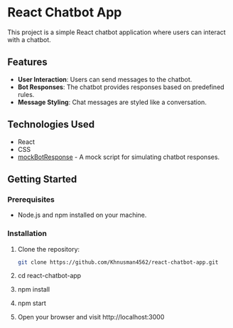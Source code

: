 # React Chatbot App

This project is a simple React chatbot application where users can interact with a chatbot.

## Features

- **User Interaction**: Users can send messages to the chatbot.
- **Bot Responses**: The chatbot provides responses based on predefined rules.
- **Message Styling**: Chat messages are styled like a conversation.

## Technologies Used

- React
- CSS
- [mockBotResponse](src/mockBotResponse.js) - A mock script for simulating chatbot responses.

## Getting Started

### Prerequisites

- Node.js and npm installed on your machine.

### Installation

1. Clone the repository:

   ```bash
   git clone https://github.com/Khnusman4562/react-chatbot-app.git
   
2. cd react-chatbot-app

3. npm install

4. npm start

5. Open your browser and visit http://localhost:3000 


